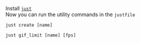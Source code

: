 Install [`just`](https://github.com/casey/just)  
Now you can run the utility commands in the `justfile`

`just create [name]`

`just gif_limit [name] [fps]`

